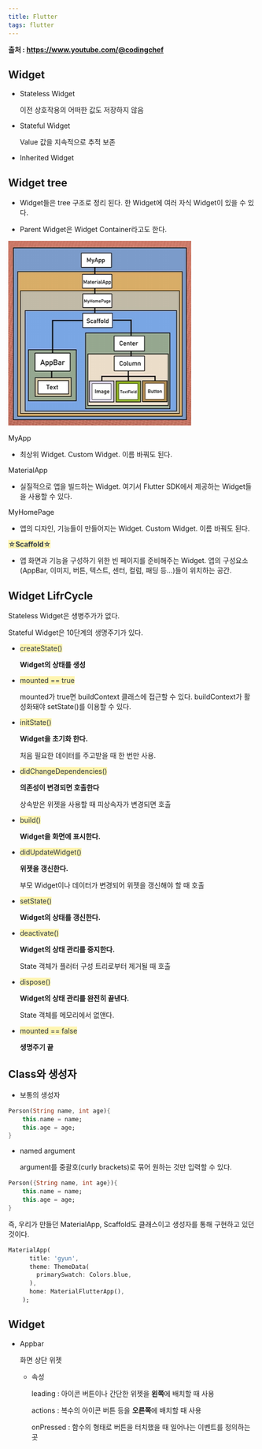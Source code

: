 ```yaml
---
title: Flutter
tags: flutter
---
```


**출처 : https://www.youtube.com/@codingchef**

## Widget

* Stateless Widget

    이전 상호작용의 어떠한 값도 저장하지 않음

* Stateful Widget

    Value 값을 지속적으로 추적 보존

* Inherited Widget

## Widget tree

* Widget들은 tree 구조로 정리 된다. 한 Widget에 여러 자식 Widget이 있을 수 있다.

* Parent Widget은 Widget Container라고도 한다.

<img src="/assets/images/widgetTree.png" title="참고 이미지" alt="이미지" />

MyApp

- 최상위 Widget. Custom Widget. 이름 바꿔도 된다.

MaterialApp

- 실질적으로 앱을 빌드하는 Widget. 여기서 Flutter SDK에서 제공하는 Widget들을 사용할 수 있다.

MyHomePage

- 앱의 디자인, 기능들이 만들어지는 Widget. Custom Widget. 이름 바꿔도 된다.

<span style="color:#2D3748; background-color:#fff5b1">**☆Scaffold☆**<span>

- 앱 화면과 기능을 구성하기 위한 빈 페이지를 준비해주는 Widget. 앱의 구성요소(AppBar, 이미지, 버튼, 텍스트, 센터, 컬럼, 패딩 등...)들이 위치하는 공간.

## Widget LifrCycle

Stateless Widget은 생병주가가 없다.

Stateful Widget은 10단계의 생명주기가 있다.

* <span style="color:#2D3748; background-color:#fff5b1">createState()<span>

    **Widget의 상태를 생성**

* <span style="color:#2D3748; background-color:#fff5b1">mounted == true<span>

    mounted가 true면 buildContext 클래스에 접근할 수 있다.
    buildContext가 활성화돼야 setState()를 이용할 수 있다.

* <span style="color:#2D3748; background-color:#fff5b1">initState()<span>

    **Widget을 초기화 한다.**

    처음 필요한 데이터를 주고받을 때 한 번만 사용.

* <span style="color:#2D3748; background-color:#fff5b1">didChangeDependencies()<span>

    **의존성이 변경되면 호출한다**

    상속받은 위젯을 사용할 때 피상속자가 변경되면 호출

* <span style="color:#2D3748; background-color:#fff5b1">build()<span>

    **Widget을 화면에 표시한다.**

* <span style="color:#2D3748; background-color:#fff5b1">didUpdateWidget()<span>

    **위젯을 갱신한다.**

    부모 Widget이나 데이터가 변경되어 위젯을 갱신해야 할 때 호출

* <span style="color:#2D3748; background-color:#fff5b1">setState()<span>

    **Widget의 상태를 갱신한다.**

* <span style="color:#2D3748; background-color:#fff5b1">deactivate()<span>

    **Widget의 상태 관리를 중지한다.**

    State 객체가 플러터 구성 트리로부터 제거될 때 호출

* <span style="color:#2D3748; background-color:#fff5b1">dispose()<span>

    **Widget의 상태 관리를 완전히 끝낸다.**

    State 객체를 메모리에서 없앤다.

* <span style="color:#2D3748; background-color:#fff5b1">mounted == false<span>

    **생명주기 끝**

## Class와 생성자

* 보통의 생성자

```dart
Person(String name, int age){
    this.name = name;
    this.age = age;
}
```

* named argument

    argument를 중괄호(curly brackets)로 묶어 원하는 것만 입력할 수 있다.

```dart
Person({String name, int age}){
    this.name = name;
    this.age = age;
}
```

즉, 우리가 만들던 MaterialApp, Scaffold도 클래스이고 생성자를 통해 구현하고 있던 것이다.

```dart
MaterialApp(
      title: 'gyun',
      theme: ThemeData(
        primarySwatch: Colors.blue,
      ),
      home: MaterialFlutterApp(),
    );
```

## Widget

* Appbar

    화면 상단 위젯

    * 속성

        leading : 아이콘 버튼이나 간단한 위젯을 **왼쪽**에 배치할 때 사용

        actions : 복수의 아이콘 버튼 등을 **오른쪽**에 배치할 때 사용

        onPressed : 함수의 형태로 버튼을 터치했을 때 일어나는 이벤트를 정의하는 곳